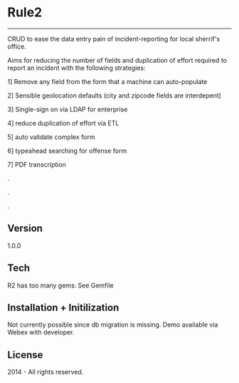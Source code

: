 Rule2
=========

-----

CRUD to ease the data entry pain of incident-reporting for local sherrif's office.

Aims for reducing the number of fields and duplication of effort required to report an incident with the following strategies:

1] Remove any field from the form that a machine can auto-populate

2] Sensible geolocation defaults (city and zipcode fields are interdepent)

3] Single-sign on via LDAP for enterprise

4] reduce duplication of effort via ETL

5] auto validate complex form

6] typeahead searching for offense form

7] PDF transcription

.

.

.



Version
----

1.0.0

Tech
-----------

R2 has too many gems: See Gemfile


Installation + Initilization
--------------
Not currently possible since db migration is missing.  Demo available via Webex with developer.



License
----

2014 - All rights reserved.



